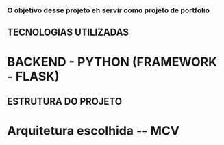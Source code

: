 ### O objetivo desse projeto eh servir como projeto de portfolio

## TECNOLOGIAS UTILIZADAS
# BACKEND - PYTHON (FRAMEWORK - FLASK)

## ESTRUTURA DO PROJETO
# Arquitetura escolhida -- MCV
